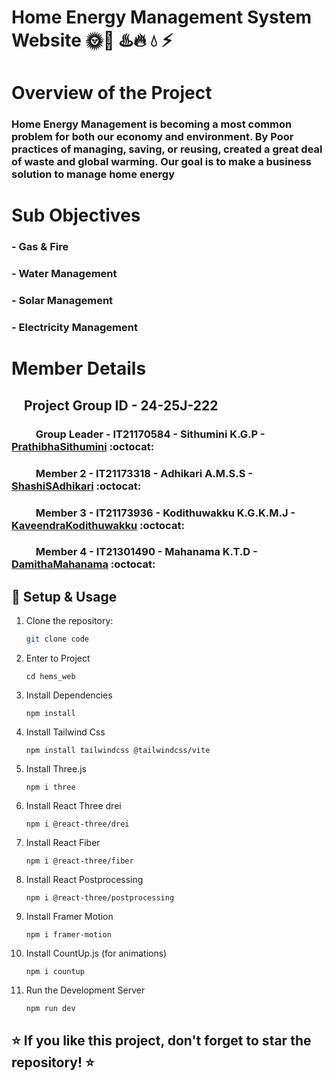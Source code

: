 # Home Energy Management System Website 🌞🔋 ♨️🔥 💧 ⚡


# Overview of the Project
   ### Home Energy Management is becoming a most common problem for both our economy and environment. By Poor practices of managing, saving, or reusing, created a great deal of waste and global warming. Our goal is to make a business solution to manage home energy

# Sub Objectives
### - Gas & Fire
### - Water Management
### - Solar Management 
### - Electricity Management  

# Member Details

 ## &nbsp; &nbsp; Project Group ID - 24-25J-222
   ### &nbsp; &nbsp; &nbsp; &nbsp; &nbsp; Group Leader - IT21170584 - Sithumini K.G.P - [PrathibhaSithumini](https://github.com/PrathibhaSithu) :octocat:
   ### &nbsp; &nbsp; &nbsp; &nbsp; &nbsp; Member 2 - IT21173318 - Adhikari A.M.S.S - [ShashiSAdhikari](https://github.com/ShashiSAdhikari) :octocat:
   ### &nbsp; &nbsp; &nbsp; &nbsp; &nbsp; Member 3 - IT21173936 - Kodithuwakku K.G.K.M.J - [KaveendraKodithuwakku](https://github.com/kaveeeee) :octocat:
   ### &nbsp; &nbsp; &nbsp; &nbsp; &nbsp; Member 4 - IT21301490 - Mahanama K.T.D - [DamithaMahanama](https://github.com/DamithaMahanama) :octocat:

## 🚀 Setup & Usage  

1. Clone the repository:  
   ```bash
   git clone code
   
   ```
2. Enter to Project
   ```
   cd hems_web

   ```
3. Install Dependencies
    ```
    npm install

    ```
4. Install Tailwind Css
    ```
    npm install tailwindcss @tailwindcss/vite

    ```
5. Install Three.js
    ```
    npm i three

    ```
6. Install React Three drei 
    ```
    npm i @react-three/drei
    
    ```
7. Install React Fiber
    ```
    npm i @react-three/fiber

    ```
8. Install React Postprocessing
    ```
    npm i @react-three/postprocessing
    
    ```
9. Install Framer Motion
    ```
    npm i framer-motion
    
    ```
10. Install CountUp.js (for animations) 
    ```
    npm i countup

    ```
11. Run the Development Server
    ```
    npm run dev

    ```

## ⭐ If you like this project, don't forget to star the repository! ⭐    